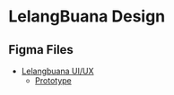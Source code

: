 # LelangBuana Design

## Figma Files

- [Lelangbuana UI/UX](https://www.figma.com/file/wG87lQtqAJ4iSwzsqgIKJE/Lelangbuana-UI-UX)
  - [Prototype](https://www.figma.com/proto/wG87lQtqAJ4iSwzsqgIKJE/Lelangbuana-UI-UX?node-id=0%3A1&scaling=min-zoom)
